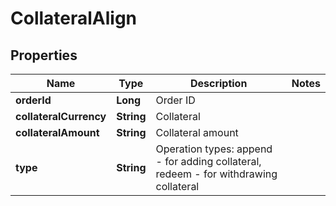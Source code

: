 

# CollateralAlign

## Properties

Name | Type | Description | Notes
------------ | ------------- | ------------- | -------------
**orderId** | **Long** | Order ID | 
**collateralCurrency** | **String** | Collateral | 
**collateralAmount** | **String** | Collateral amount | 
**type** | **String** | Operation types: append - for adding collateral, redeem - for withdrawing collateral | 



